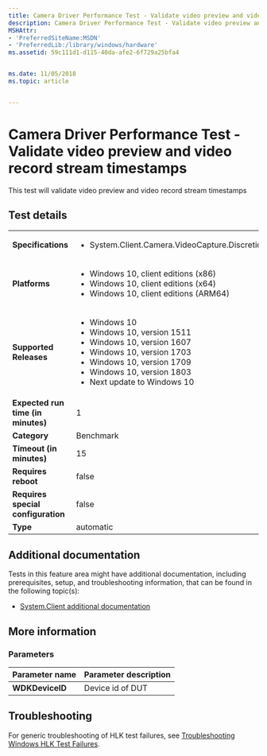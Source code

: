 ```yaml
---
title: Camera Driver Performance Test - Validate video preview and video record stream timestamps
description: Camera Driver Performance Test - Validate video preview and video record stream timestamps
MSHAttr:
- 'PreferredSiteName:MSDN'
- 'PreferredLib:/library/windows/hardware'
ms.assetid: 59c111d1-d115-40da-afe2-6f729a25bfa4


ms.date: 11/05/2018
ms.topic: article


---
```


# <span id="p_hlk_test.d802e2ba-e13e-4b4b-9005-4dfd85d0b341"></span>Camera Driver Performance Test - Validate video preview and video record stream timestamps


This test will validate video preview and video record stream timestamps

## Test details

|||
|---|---|
| **Specifications**  | <ul><li>System.Client.Camera.VideoCapture.Discretional.Performance</li></ul> |  
| **Platforms**   | <ul><li>Windows 10, client editions (x86)</li><li>Windows 10, client editions (x64)</li><li>Windows 10, client editions (ARM64)</li></ul> |
| **Supported Releases** | <ul><li>Windows 10</li><li>Windows 10, version 1511</li><li>Windows 10, version 1607</li><li>Windows 10, version 1703</li><li>Windows 10, version 1709</li><li>Windows 10, version 1803</li><li>Next update to Windows 10</li></ul> |
|**Expected run time (in minutes)**| 1 |
|**Category**| Benchmark |
|**Timeout (in minutes)**| 15 |
|**Requires reboot**| false |
|**Requires special configuration**| false |
|**Type**| automatic |



## <span id="Additional_documentation"></span><span id="additional_documentation"></span><span id="ADDITIONAL_DOCUMENTATION"></span>Additional documentation


Tests in this feature area might have additional documentation, including prerequisites, setup, and troubleshooting information, that can be found in the following topic(s):

-   [System.Client additional documentation](system-client-additional-documentation.md)

## <span id="More_information"></span><span id="more_information"></span><span id="MORE_INFORMATION"></span>More information


### <span id="Parameters"></span><span id="parameters"></span><span id="PARAMETERS"></span>Parameters

| Parameter name  | Parameter description |
|-----------------|-----------------------|
| **WDKDeviceID** | Device id of DUT      |



## <span id="Troubleshooting"></span><span id="troubleshooting"></span><span id="TROUBLESHOOTING"></span>Troubleshooting


For generic troubleshooting of HLK test failures, see [Troubleshooting Windows HLK Test Failures](../user/troubleshooting-windows-hlk-test-failures.md).










